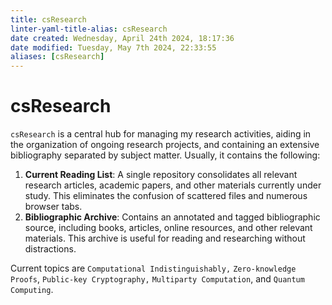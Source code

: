 ```yaml
---
title: csResearch
linter-yaml-title-alias: csResearch
date created: Wednesday, April 24th 2024, 18:17:36
date modified: Tuesday, May 7th 2024, 22:33:55
aliases: [csResearch]
---
```


# csResearch

`csResearch` is a central hub for managing my research activities, aiding in the organization of ongoing research projects, and containing an extensive bibliography separated by subject matter. Usually, it contains the following:

1. **Current Reading List**: A single repository consolidates all relevant research articles, academic papers, and other materials currently under study. This eliminates the confusion of scattered files and numerous browser tabs.      
2. **Bibliographic Archive**: Contains an annotated and tagged bibliographic source, including books, articles, online resources, and other relevant materials. This archive is useful for reading and researching without distractions.

Current topics are `Computational Indistinguishably,` `Zero-knowledge Proofs`, `Public-key Cryptography,` `Multiparty Computation`, and `Quantum Computing`.
